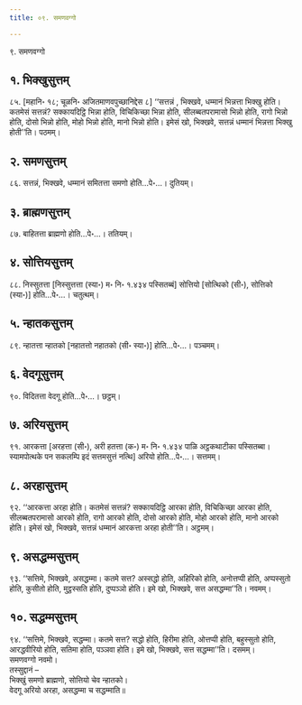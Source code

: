 ```yaml
---
title: ०९. समणवग्गो

---
```

९. समणवग्गो  


## १. भिक्खुसुत्तम्

८५. [महानि॰ १८; चूळनि॰ अजितमाणवपुच्छानिद्देस ८] ‘‘सत्तन्नं , भिक्खवे, धम्मानं भिन्नत्ता भिक्खु होति। कतमेसं सत्तन्नं? सक्कायदिट्ठि भिन्ना होति, विचिकिच्छा भिन्ना होति, सीलब्बतपरामासो भिन्नो होति, रागो भिन्नो होति, दोसो भिन्नो होति, मोहो भिन्नो होति, मानो भिन्नो होति। इमेसं खो, भिक्खवे, सत्तन्नं धम्मानं भिन्नत्ता भिक्खु होती’’ति। पठमम्।  


## २. समणसुत्तम्

८६. सत्तन्नं, भिक्खवे, धम्मानं समितत्ता समणो होति…पे॰…। दुतियम्।  


## ३. ब्राह्मणसुत्तम्

८७. बाहितत्ता ब्राह्मणो होति…पे॰…। ततियम्।  


## ४. सोत्तियसुत्तम्

८८. निस्सुतत्ता [निस्सुत्तत्ता (स्या॰) म॰ नि॰ १.४३४ पस्सितब्बं] सोत्तियो [सोत्थिको (सी॰), सोत्तिको (स्या॰)] होति…पे॰…। चतुत्थम्।  


## ५. न्हातकसुत्तम्

८९. न्हातत्ता न्हातको [नहातत्तो नहातको (सी॰ स्या॰)] होति…पे॰…। पञ्चमम्।  


## ६. वेदगूसुत्तम्

९०. विदितत्ता वेदगू होति…पे॰…। छट्ठम्।  


## ७. अरियसुत्तम्

९१. आरकत्ता [अरहत्ता (सी॰), अरी हतत्ता (क॰) म॰ नि॰ १.४३४ पाळि अट्ठकथाटीका पस्सितब्बा। स्यामपोत्थके पन सकलम्पि इदं सत्तमसुत्तं नत्थि] अरियो होति…पे॰…। सत्तमम्।  


## ८. अरहासुत्तम्

९२. ‘‘आरकत्ता अरहा होति। कतमेसं सत्तन्नं? सक्कायदिट्ठि आरका होति, विचिकिच्छा आरका होति, सीलब्बतपरामासो आरको होति, रागो आरको होति, दोसो आरको होति, मोहो आरको होति, मानो आरको होति। इमेसं खो, भिक्खवे, सत्तन्नं धम्मानं आरकत्ता अरहा होती’’ति। अट्ठमम्।  


## ९. असद्धम्मसुत्तम्

९३. ‘‘सत्तिमे, भिक्खवे, असद्धम्मा। कतमे सत्त? अस्सद्धो होति, अहिरिको होति, अनोत्तप्पी होति, अप्पस्सुतो होति, कुसीतो होति, मुट्ठस्सति होति, दुप्पञ्ञो होति। इमे खो, भिक्खवे, सत्त असद्धम्मा’’ति। नवमम्।  


## १०. सद्धम्मसुत्तम्

९४. ‘‘सत्तिमे, भिक्खवे, सद्धम्मा। कतमे सत्त? सद्धो होति, हिरीमा होति, ओत्तप्पी होति, बहुस्सुतो होति, आरद्धवीरियो होति, सतिमा होति, पञ्ञवा होति। इमे खो, भिक्खवे, सत्त सद्धम्मा’’ति। दसमम्।  
समणवग्गो नवमो।  
तस्सुद्दानं –  
भिक्खुं समणो ब्राह्मणो, सोत्तियो चेव न्हातको।  
वेदगू अरियो अरहा, असद्धम्मा च सद्धम्माति॥  